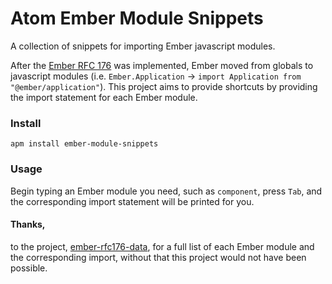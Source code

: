 # Atom Ember Module Snippets

A collection of snippets for importing Ember javascript modules.

After the [Ember RFC 176](https://github.com/emberjs/rfcs/blob/master/text/0176-javascript-module-api.md) was implemented, Ember moved from globals to javascript modules (i.e. `Ember.Application` -> `import Application from "@ember/application"`). This project aims to provide shortcuts by providing the import statement for each Ember module.

### Install

`apm install ember-module-snippets`

### Usage

Begin typing an Ember module you need, such as `component`, press `Tab`, and the corresponding import statement will be printed for you.

#### Thanks,

to the project, [ember-rfc176-data](https://github.com/ember-cli/ember-rfc176-data), for a full list of each Ember module and the corresponding import, without that this project would not have been possible.
